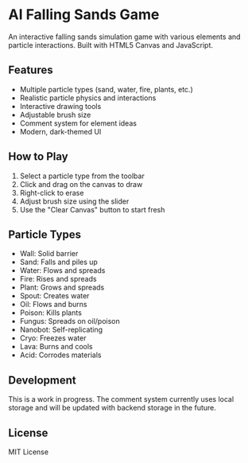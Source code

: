 # AI Falling Sands Game

An interactive falling sands simulation game with various elements and particle interactions. Built with HTML5 Canvas and JavaScript.

## Features

- Multiple particle types (sand, water, fire, plants, etc.)
- Realistic particle physics and interactions
- Interactive drawing tools
- Adjustable brush size
- Comment system for element ideas
- Modern, dark-themed UI

## How to Play

1. Select a particle type from the toolbar
2. Click and drag on the canvas to draw
3. Right-click to erase
4. Adjust brush size using the slider
5. Use the "Clear Canvas" button to start fresh

## Particle Types

- Wall: Solid barrier
- Sand: Falls and piles up
- Water: Flows and spreads
- Fire: Rises and spreads
- Plant: Grows and spreads
- Spout: Creates water
- Oil: Flows and burns
- Poison: Kills plants
- Fungus: Spreads on oil/poison
- Nanobot: Self-replicating
- Cryo: Freezes water
- Lava: Burns and cools
- Acid: Corrodes materials

## Development

This is a work in progress. The comment system currently uses local storage and will be updated with backend storage in the future.

## License

MIT License 